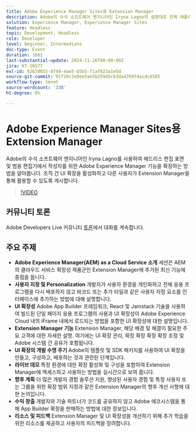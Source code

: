 ```yaml
---
title: Adobe Experience Manager Sites용 Extension Manager
description: Adobe의 수석 소프트웨어 엔지니어인 Iryna Lagno의 설명대로 전체 애플리케이션을 재배포하지 않고 조직 간 UI 확장 및 맞춤화를 가능하게 하는 Extension Manager을 사용하여 Adobe Experience Manager 기능을 확장하는 방법에 대해 알아봅니다.
solution: Experience Manager, Experience Manager Sites
feature: Headless
topic: Development, Headless
role: Developer
level: Beginner, Intermediate
doc-type: Event
duration: 1661
last-substantial-update: 2024-11-26T00:00:00Z
jira: KT-16577
exl-id: 9267d055-0749-4ae5-b5b5-f1af823a1e5d
source-git-commit: 91f20c3e9ee5ae5b259d5cb3da476974acdc6585
workflow-type: tm+mt
source-wordcount: '338'
ht-degree: 0%

---
```


# Adobe Experience Manager Sites용 Extension Manager

Adobe의 수석 소프트웨어 엔지니어인 Iryna Lagno를 사용하여 헤드리스 편집 표면 및 범용 편집기에서 작성자를 위한 Adobe Experience Manager 기능을 확장하는 방법을 알아봅니다. 조직 간 UI 확장을 활성화하고 다른 사용자가 Extension Manager을 통해 활용할 수 있도록 게시합니다.

>[!VIDEO](https://video.tv.adobe.com/v/3440435/?learn=on&enablevpops&captions=kor)

## 커뮤니티 토론

Adobe Developers Live 커뮤니티 [토론](https://adobe.ly/48N59Uj)에서 대화를 계속합니다.

## 주요 주제

* **Adobe Experience Manager(AEM) as a Cloud Service 소개** 세션은 AEM의 클라우드 서비스 확장성 제품군인 Extension Manager에 추가된 최신 기능에 중점을 둡니다.
* **사용자 지정 및 Personalization** 개발자가 사용자 환경을 개인화하고 전체 응용 프로그램을 다시 배포하지 않고 바코드 또는 추가 타일과 같은 사용자 지정 요소를 인터페이스에 추가하는 방법에 대해 설명합니다.
* **UI 확장성** Adobe App Builder 프레임워크, React 및 Jamstack 기술을 사용하여 빌드된 단일 페이지 응용 프로그램의 사용과 UI 확장성이 Adobe Experience Cloud 내의 iFrame 내에서 로드되는 방법을 포함한 UI 확장성에 대한 설명입니다.
* **Extension Manager 기능** Extension Manager, 해당 배경 및 해결이 필요한 주요 고객에 대한 자세한 설명. 여기에는 UI 확장 관리, 확장 확장 확장 확장 조정 및 Adobe 시스템 간 공유가 포함됩니다.
* **UI 확장의 개발 수명 주기** Adobe의 템플릿 및 SDK 패키지를 사용하여 UI 확장을 만들고, 구성하고, 배포하는 것과 관련된 단계입니다.
* **라이브 데모** 특정 환경에 대한 확장 활성화 및 구성을 포함하여 Extension Manager에 액세스하고 사용하는 방법을 실시간으로 보여 줍니다.
* **향후 계획** 더 많은 개발자 경험 솔루션 지원, 향상된 사용자 경험 및 특정 사용자 또는 그룹을 위한 확장 범위 지정과 같은 Extension Manager의 향후 개선 사항에 대한 논의입니다.
* **수익 창출** 개발자와 기술 파트너가 코드를 공유하지 않고 Adobe 에코시스템을 통해 App Builder 확장을 판매하는 방법에 대한 정보입니다.
* **리소스 및 피드백** Extension Manager 및 UI 확장성을 개선하기 위해 추가 학습을 위한 리소스를 제공하고 사용자의 피드백을 장려합니다.
